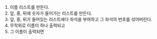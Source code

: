 1. 이름 리스트를 만든다.
2. 앞, 중, 뒤에 숫자가 들어가는 리스트를 만든다.
3. 앞, 중, 뒤가 들어있는 리스트에다 좌석을 부여하고 그 좌석의 번호를 섞어버린다.
4. 무작위로 이름이 하나 출력되고
5. 그 이름이 출력되면 